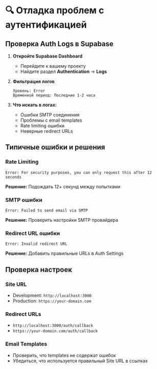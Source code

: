 # 🔍 Отладка проблем с аутентификацией

## Проверка Auth Logs в Supabase

1. **Откройте Supabase Dashboard**

   - Перейдите к вашему проекту
   - Найдите раздел **Authentication** → **Logs**

2. **Фильтрация логов**

   ```
   Уровень: Error
   Временной период: Последние 1-2 часа
   ```

3. **Что искать в логах:**
   - Ошибки SMTP соединения
   - Проблемы с email templates
   - Rate limiting ошибки
   - Неверные redirect URLs

## Типичные ошибки и решения

### Rate Limiting

```
Error: For security purposes, you can only request this after 12 seconds
```

**Решение:** Подождать 12+ секунд между попытками

### SMTP ошибки

```
Error: Failed to send email via SMTP
```

**Решение:** Проверить настройки SMTP провайдера

### Redirect URL ошибки

```
Error: Invalid redirect URL
```

**Решение:** Добавить правильные URLs в Auth Settings

## Проверка настроек

### Site URL

- Development: `http://localhost:3000`
- Production: `https://your-domain.com`

### Redirect URLs

- `http://localhost:3000/auth/callback`
- `https://your-domain.com/auth/callback`

### Email Templates

- Проверить, что templates не содержат ошибок
- Убедиться, что используется правильный Site URL в ссылках
